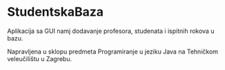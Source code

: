 # StudentskaBaza
Aplikacija sa GUI namj dodavanje profesora, studenata i ispitnih rokova u bazu.

Napravljena u sklopu predmeta Programiranje u jeziku Java na Tehničkom veleučilištu u Zagrebu.
